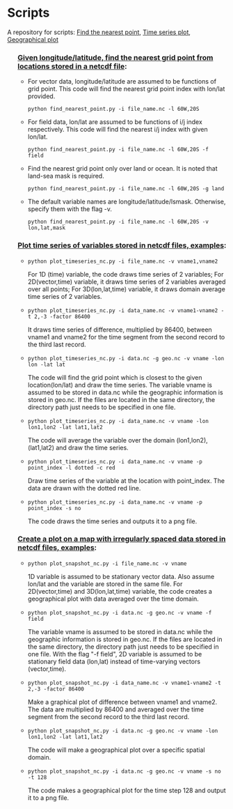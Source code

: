 # Scripts
A repository for scripts: <a href="#nearest">Find the nearest point</a>, <a href="#timeseries">Time series plot</a>, <a href="#snapshot">Geographical plot</a>
<!DOCTYPE html>
<html lang="en">
  <head></head>
  <body>
    <ol>
      <h3><a id="user-content-nearest" href="#nearest">Given longitude/latitude, find the nearest grid point from locations stored in a netcdf file</a>:</h3>
        <ul><li>For vector data, longitude/latitude are assumed to be functions of grid point.
                This code will find the nearest grid point index with lon/lat provided.<br> 
                <pre><code>python find_nearest_point.py -i file_name.nc -l 60W,20S</code></pre></li>
            <li>For field data, lon/lat are assumed to be functions of i/j index respectively.
                This code will find the nearest i/j index with given lon/lat.<br>
                <pre><code>python find_nearest_point.py -i file_name.nc -l 60W,20S -f field</code></pre></li>
            <li>Find the nearest grid point only over land or ocean. It is noted that land-sea mask is required.<br> 
                <pre><code>python find_nearest_point.py -i file_name.nc -l 60W,20S -g land</code></pre></li>           
            <li>The default variable names are longitude/latitude/lsmask. Otherwise, specify them with the flag -v.<br>
                <pre><code>python find_nearest_point.py -i file_name.nc -l 60W,20S -v lon,lat,mask</code></pre></li>
        </ul>
      <h3><a id="user-content-timeseries" href="#timeseries">Plot time series of variables stored in netcdf files, examples</a>:</h3>
        <ul><li><pre><code>python plot_timeseries_nc.py -i file_name.nc -v vname1,vname2 </code></pre>
                For 1D (time) variable, the code draws time series of 2 variables;
                For 2D(vector,time) variable, it draws time series of 2 variables averaged over all points;
                For 3D(lon,lat,time) variable, it draws domain average time series of 2 variables.</li>
            <li><pre><code>python plot_timeseries_nc.py -i data_name.nc -v vname1-vname2 -t 2,-3 -factor 86400</code></pre>
                It draws time series of difference, multiplied by 86400, between vname1 and vname2 for the
                time segment from the second record to the third last record.</li>
            <li><pre><code>python plot_timeseries_nc.py -i data.nc -g geo.nc -v vname -lon lon -lat lat</code></pre>
                The code will find the grid point which is closest to the given location(lon/lat) and 
                draw the time series. The variable vname is assumed to be stored in data.nc while
                the geographic information is stored in geo.nc. If the files are located in the same
                directory, the directory path just needs to be specified in one file.</li>
            <li><pre><code>python plot_timeseries_nc.py -i data_name.nc -v vname -lon lon1,lon2 -lat lat1,lat2</code></pre>
                The code will average the variable over the domain (lon1,lon2),(lat1,lat2) and draw
                the time series.</li>
            <li><pre><code>python plot_timeseries_nc.py -i data_name.nc -v vname -p point_index -l dotted -c red</code></pre>
                Draw time series of the variable at the location with point_index. The data are drawn
                with the dotted red line.</li>
            <li><pre><code>python plot_timeseries_nc.py -i data_name.nc -v vname -p point_index -s no</code></pre>
                The code draws the time series and outputs it to a png file.</li>
        </ul>
      <h3><a id="user-content-snapshot" href="#snapshot">Create a plot on a map with irregularly spaced data stored in netcdf files, examples</a>:</h3>
        <ul><li><pre><code>python plot_snapshot_nc.py -i file_name.nc -v vname</code></pre> 
                1D variable is assumed to be stationary vector data. Also assume lon/lat and the variable
                are stored in the same file. For 2D(vector,time) and 3D(lon,lat,time) variable, the 
                code creates a geographical plot with data averaged over the time domain.</li>
            <li><pre><code>python plot_snapshot_nc.py -i data.nc -g geo.nc -v vname -f field</code></pre> 
                The variable vname is assumed to be stored in data.nc while the geographic information is stored in
                geo.nc. If the files are located in the same directory, the directory path just needs to be
                specified in one file. With the flag "-f field", 2D variable is assumed to be stationary field data (lon,lat)
                instead of time-varying vectors (vector,time).</li>
            <li><pre><code>python plot_snapshot_nc.py -i data_name.nc -v vname1-vname2 -t 2,-3 -factor 86400</code></pre>
                Make a graphical plot of difference between vname1 and vname2. The data are multiplied by 86400 and
                averaged over the time segment from the second record to the third last record.</li>
            <li><pre><code>python plot_snapshot_nc.py -i data.nc -g geo.nc -v vname -lon lon1,lon2 -lat lat1,lat2</code></pre>
                The code will make a geographical plot over a specific spatial domain.</li>
            <li><pre><code>python plot_snapshot_nc.py -i data.nc -g geo.nc -v vname -s no -t 128</code></pre>
                The code makes a geographical plot for the time step 128 and output it to a png file.</li>
        </ul>
    </ol>
  </body>
</html>
